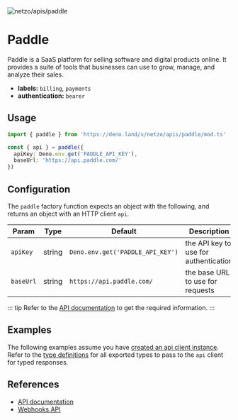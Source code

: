 <img src="https://raw.githubusercontent.com/netzo/netzo/main/assets/apis/paddle.svg" alt="netzo/apis/paddle" class="mb-5 w-75px">

# Paddle

Paddle is a SaaS platform for selling software and digital products online. It provides a suite of tools that businesses can use to grow, manage, and analyze their sales.

- **labels:** `billing`, `payments`
- **authentication:** `bearer`

## Usage

```ts
import { paddle } from 'https://deno.land/x/netzo/apis/paddle/mod.ts'

const { api } = paddle({
  apiKey: Deno.env.get('PADDLE_API_KEY'),
  baseUrl: 'https://api.paddle.com/'
})
```

## Configuration

The `paddle` factory function expects an object with the following, and returns an object with an HTTP client `api`.

| Param     | Type   | Default                          | Description                           |
|-----------|--------|----------------------------------|---------------------------------------|
| `apiKey`  | string | `Deno.env.get('PADDLE_API_KEY')` | the API key to use for authentication |
| `baseUrl` | string | `https://api.paddle.com/`        | the base URL to use for requests      |


::: tip Refer to the [API documentation](https://developer.paddle.com/) to get the required information.
:::

## Examples

The following examples assume you have [created an api client instance](#usage). Refer to the [type definitions](https://deno.land/x/netzo/apis/paddle/types.ts) for all exported types to pass to the `api` client for typed responses.

## References

- [API documentation](https://developer.paddle.com/)
- [Webhooks API](https://developer.paddle.com/webhooks/overview)
